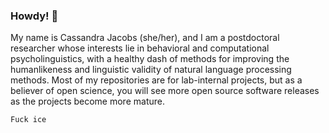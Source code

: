 ### Howdy! 👋

My name is Cassandra Jacobs (she/her), and I am a postdoctoral researcher whose interests lie in behavioral and computational psycholinguistics, with a healthy dash of methods for improving the humanlikeness and linguistic validity of natural language processing methods. Most of my repositories are for lab-internal projects, but as a believer of open science, you will see more open source software releases as the projects become more mature. 

```
Fuck ice
```

<!--
**BayesForDays/BayesForDays** is a ✨ _special_ ✨ repository because its `README.md` (this file) appears on your GitHub profile.

Here are some ideas to get you started:

- 🔭 I’m currently working on ...
- 🌱 I’m currently learning ...
- 👯 I’m looking to collaborate on ...
- 🤔 I’m looking for help with ...
- 💬 Ask me about ...
- 📫 How to reach me: ...
- 😄 Pronouns: ...
- ⚡ Fun fact: ...
-->
